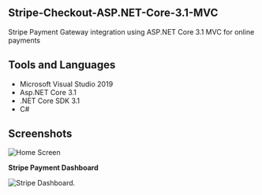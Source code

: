## Stripe-Checkout-ASP.NET-Core-3.1-MVC
Stripe Payment Gateway integration using ASP.NET Core 3.1 MVC for online payments

## Tools and Languages
* Microsoft Visual Studio 2019
* Asp.NET Core 3.1 
* .NET Core SDK 3.1
* C#

## Screenshots

![Home Screen](https://github.com/nirab25/Stripe-Checkout-ASP.NET-Core-3.1-MVC/blob/master/wwwroot/images/stripe.JPG)

**Stripe Payment Dashboard**

![Stripe Dashboard.](https://github.com/nirab25/Stripe-Checkout-ASP.NET-Core-3.1-MVC/blob/master/wwwroot/images/stripe2.JPG)

